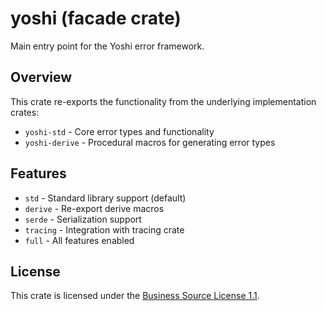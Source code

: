 # yoshi (facade crate)

Main entry point for the Yoshi error framework.

## Overview

This crate re-exports the functionality from the underlying implementation crates:

- `yoshi-std` - Core error types and functionality
- `yoshi-derive` - Procedural macros for generating error types

## Features

- `std` - Standard library support (default)
- `derive` - Re-export derive macros
- `serde` - Serialization support
- `tracing` - Integration with tracing crate
- `full` - All features enabled

## License

This crate is licensed under the [Business Source License 1.1](../LICENSE).
